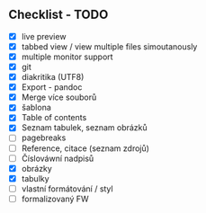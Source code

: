 ## Checklist - TODO
- [x] live preview
- [x] tabbed view / view multiple files simoutanously
- [x] multiple monitor support
- [x] git
- [x] diakritika (UTF8)
- [x] Export - pandoc
- [x] Merge více souborů
- [x] šablona
- [x] Table of contents
- [x] Seznam tabulek, seznam obrázků
- [ ] pagebreaks
- [ ] Reference, citace (seznam zdrojů)
- [ ] Číslováwní nadpisů
- [x] obrázky
- [x] tabulky
- [ ] vlastní formátování / styl 
- [ ] formalizovaný FW

